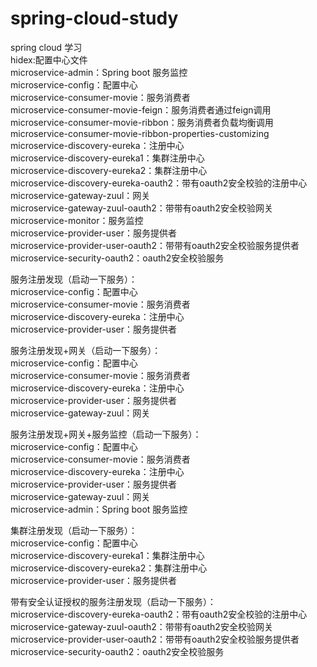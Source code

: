 # spring-cloud-study
spring cloud 学习  
hidex:配置中心文件  
microservice-admin：Spring boot 服务监控  
microservice-config：配置中心  
microservice-consumer-movie：服务消费者  
microservice-consumer-movie-feign：服务消费者通过feign调用  
microservice-consumer-movie-ribbon：服务消费者负载均衡调用  
microservice-consumer-movie-ribbon-properties-customizing  
microservice-discovery-eureka：注册中心  
microservice-discovery-eureka1：集群注册中心  
microservice-discovery-eureka2：集群注册中心  
microservice-discovery-eureka-oauth2：带有oauth2安全校验的注册中心  
microservice-gateway-zuul：网关  
microservice-gateway-zuul-oauth2：带带有oauth2安全校验网关  
microservice-monitor：服务监控  
microservice-provider-user：服务提供者   
microservice-provider-user-oauth2：带带有oauth2安全校验服务提供者  
microservice-security-oauth2：oauth2安全校验服务  
  
服务注册发现（启动一下服务）：  
microservice-config：配置中心  
microservice-consumer-movie：服务消费者  
microservice-discovery-eureka：注册中心  
microservice-provider-user：服务提供者  
  
服务注册发现+网关（启动一下服务）：  
microservice-config：配置中心  
microservice-consumer-movie：服务消费者  
microservice-discovery-eureka：注册中心  
microservice-provider-user：服务提供者  
microservice-gateway-zuul：网关  
  
服务注册发现+网关+服务监控（启动一下服务）：  
microservice-config：配置中心  
microservice-consumer-movie：服务消费者  
microservice-discovery-eureka：注册中心  
microservice-provider-user：服务提供者  
microservice-gateway-zuul：网关  
microservice-admin：Spring boot 服务监控  
  
集群注册发现（启动一下服务）：  
microservice-config：配置中心  
microservice-discovery-eureka1：集群注册中心  
microservice-discovery-eureka2：集群注册中心  
microservice-provider-user：服务提供者  
  
带有安全认证授权的服务注册发现（启动一下服务）：  
microservice-discovery-eureka-oauth2：带有oauth2安全校验的注册中心  
microservice-gateway-zuul-oauth2：带带有oauth2安全校验网关  
microservice-provider-user-oauth2：带带有oauth2安全校验服务提供者  
microservice-security-oauth2：oauth2安全校验服务  
  
